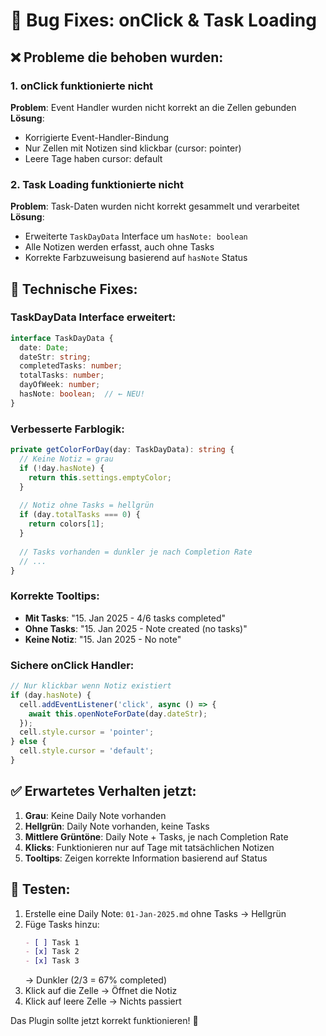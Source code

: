 # 🐛 Bug Fixes: onClick & Task Loading

## ❌ Probleme die behoben wurden:

### 1. **onClick funktionierte nicht**
**Problem**: Event Handler wurden nicht korrekt an die Zellen gebunden
**Lösung**: 
- Korrigierte Event-Handler-Bindung
- Nur Zellen mit Notizen sind klickbar (cursor: pointer)
- Leere Tage haben cursor: default

### 2. **Task Loading funktionierte nicht**
**Problem**: Task-Daten wurden nicht korrekt gesammelt und verarbeitet
**Lösung**:
- Erweiterte `TaskDayData` Interface um `hasNote: boolean`
- Alle Notizen werden erfasst, auch ohne Tasks
- Korrekte Farbzuweisung basierend auf `hasNote` Status

## 🔧 Technische Fixes:

### TaskDayData Interface erweitert:
```typescript
interface TaskDayData {
  date: Date;
  dateStr: string;
  completedTasks: number;
  totalTasks: number;
  dayOfWeek: number;
  hasNote: boolean;  // ← NEU!
}
```

### Verbesserte Farblogik:
```typescript
private getColorForDay(day: TaskDayData): string {
  // Keine Notiz = grau
  if (!day.hasNote) {
    return this.settings.emptyColor;
  }
  
  // Notiz ohne Tasks = hellgrün
  if (day.totalTasks === 0) {
    return colors[1];
  }
  
  // Tasks vorhanden = dunkler je nach Completion Rate
  // ...
}
```

### Korrekte Tooltips:
- **Mit Tasks**: "15. Jan 2025 - 4/6 tasks completed"
- **Ohne Tasks**: "15. Jan 2025 - Note created (no tasks)"  
- **Keine Notiz**: "15. Jan 2025 - No note"

### Sichere onClick Handler:
```typescript
// Nur klickbar wenn Notiz existiert
if (day.hasNote) {
  cell.addEventListener('click', async () => {
    await this.openNoteForDate(day.dateStr);
  });
  cell.style.cursor = 'pointer';
} else {
  cell.style.cursor = 'default';
}
```

## ✅ Erwartetes Verhalten jetzt:

1. **Grau**: Keine Daily Note vorhanden
2. **Hellgrün**: Daily Note vorhanden, keine Tasks
3. **Mittlere Grüntöne**: Daily Note + Tasks, je nach Completion Rate
4. **Klicks**: Funktionieren nur auf Tage mit tatsächlichen Notizen
5. **Tooltips**: Zeigen korrekte Information basierend auf Status

## 🧪 Testen:

1. Erstelle eine Daily Note: `01-Jan-2025.md` ohne Tasks → Hellgrün
2. Füge Tasks hinzu:
   ```markdown
   - [ ] Task 1
   - [x] Task 2 
   - [x] Task 3
   ```
   → Dunkler (2/3 = 67% completed)
3. Klick auf die Zelle → Öffnet die Notiz
4. Klick auf leere Zelle → Nichts passiert

Das Plugin sollte jetzt korrekt funktionieren! 🎉